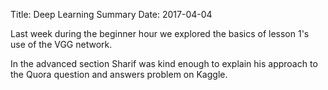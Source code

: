 Title: Deep Learning Summary
Date: 2017-04-04


Last week during the beginner hour we explored the basics of lesson
1's use of the VGG network.

In the advanced section Sharif was kind enough to explain his approach
to the Quora question and answers problem on Kaggle.
